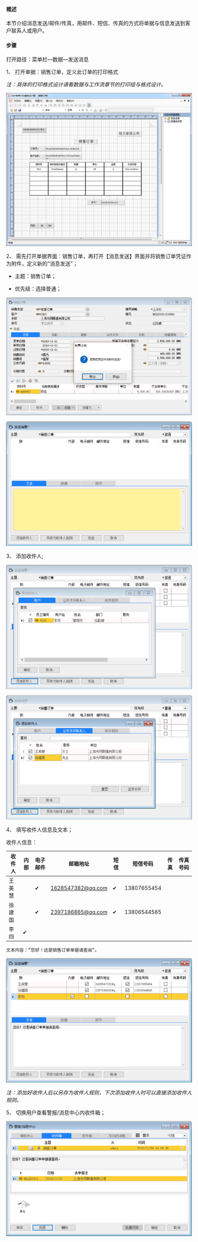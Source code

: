 #### **概述**

本节介绍消息发送/邮件/传真，用邮件、短信、传真的方式将单据与信息发送到客户联系人或用户。

#### **步骤**

打开路径：菜单栏—数据—发送消息

1、 打开单据：销售订单，定义此订单的打印格式

*注：具体的打印格式设计请看数据与工作流章节的打印组与格式设计。*

![img](images/sj5.1.png) 

2、 需先打开单据界面：销售订单，再打开【消息发送】界面并将销售订单凭证作为附件，定义新的“消息发送”；

- 主题：销售订单；

- 优先级：选择普通；

![img](images/sj5.2.png) 

![img](images/sj5.3.png) 

3、 添加收件人;

![img](images/sj5.4.png) 

![img](images/sj5.5.png) 

4、 填写收件人信息及文本；

收件人信息：

| **收件人** | **内部** | **电子邮件** | **邮箱地址**      | **短信** | **短信号码** | **传真** | **传真号码** |
| ---------- | -------- | ------------ | ----------------- | -------- | ------------ | -------- | ------------ |
| 王美慧     |          | ✔            | 1628547382@qq.com | ✔        | 13807655454  |          |              |
| 徐建国     |          | ✔            | 2397186865@qq.com | ✔        | 13806544565  |          |              |
| 李四       | ✔        |              |                   |          |              |          |              |

	

	文本内容：“您好！这是销售订单单据请查阅”。

![img](images/sj5.6.png) 

*注：添加好收件人后以另存为收件人规则，下次添加收件人时可以直接添加收件人规则。*

5、 切换用户查看警报/消息中心内收件箱；

![img](images/sj5.7.png)